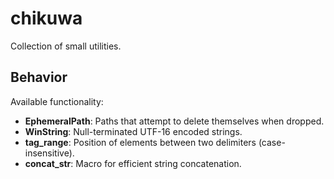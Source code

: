 # chikuwa

Collection of small utilities.

## Behavior

Available functionality:

* **EphemeralPath**: Paths that attempt to delete themselves when dropped.
* **WinString**: Null-terminated UTF-16 encoded strings.
* **tag_range**: Position of elements between two delimiters (case-insensitive).
* **concat_str**: Macro for efficient string concatenation.

